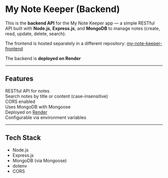 # My Note Keeper (Backend)

This is the **backend API** for the My Note Keeper app — a simple RESTful API built with **Node.js**, **Express.js**, and **MongoDB** to manage notes (create, read, update, delete, search).

The frontend is hosted separately in a different repository: [my-note-keeper-frontend](https://github.com/sammahkh/My-Note-Keeper-Frontend)

The backend is **deployed on Render** 

---

## Features

RESTful API for notes  
Search notes by title or content (case-insensitive)  
CORS enabled  
Uses MongoDB with Mongoose  
Deployed on [Render](https://sammahkh-my-note-keeper-backend.onrender.com)  
Configurable via environment variables

---

## Tech Stack

- Node.js
- Express.js
- MongoDB (via Mongoose)
- dotenv
- CORS

